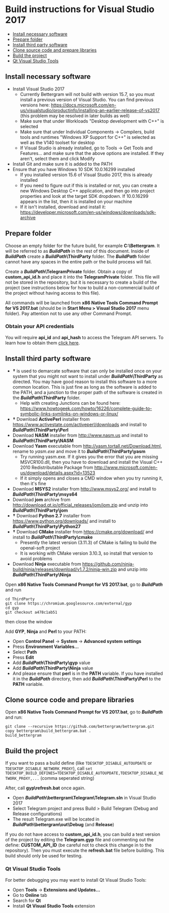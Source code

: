 # Build instructions for Visual Studio 2017

- [Install necessary software](#install-necessary-software)
- [Prepare folder](#prepare-folder)
- [Install third party software](#install-third-party-software)
- [Clone source code and prepare libraries](#clone-source-code-and-prepare-libraries)
- [Build the project](#build-the-project)
- [Qt Visual Studio Tools](#qt-visual-studio-tools)

## Install necessary software

* Install Visual Studio 2017
  * Currently Bettergram will not build with version 15.7, so you must install a previous version of Visual Studio. You can find previous versions here: https://docs.microsoft.com/en-us/visualstudio/productinfo/installing-an-earlier-release-of-vs2017 (this problem may be resolved in later builds as well)
  * Make sure that under Workloads "Desktop development with C++" is selected
  * Make sure that under Individual Components -> Compilers, build tools and runtimes "Windows XP Support for C++" is selected as well as the V140 toolset for desktop
  * If Visual Studio is already installed, go to Tools -> Get Tools and Features... and make sure that the above options are installed. If they aren't, select them and click Modify
* Install Git and make sure it is added to the PATH
* Ensure that you have Windows 10 SDK 10.0.16299 installed
  * If you installed version 15.6 of Visual Studio 2017, this is already installed
  * If you need to figure out if this is installed or not, you can create a new Windows Desktop C++ application, and then go into project properties and look at the target SDK dropdown. If 10.0.16299 appears in the list, then it is installed on your machine
  * If it isn't installed, download and install it: https://developer.microsoft.com/en-us/windows/downloads/sdk-archive

## Prepare folder

Choose an empty folder for the future build, for example **C:\\Bettergram**. It will be referred to as ***BuildPath*** in the rest of this document. Inside of ***BuildPath*** create a ***BuildPath*\\ThirdParty** folder. The ***BuildPath*** folder cannot have any spaces in the entire path or the build process will fail.

Create a ***BuildPath*\\TelegramPrivate** folder. Obtain a copy of **custom_api_id.h** and place it into the **TelegramPrivate** folder. This file will not be stored in the repository, but it is necessary to create a build of the project (see instructions below for how to build a non-commercial build of the project without having access to this file).

All commands will be launched from **x86 Native Tools Command Prompt for VS 2017.bat** (should be in **Start Menu > Visual Studio 2017** menu folder). Pay attention not to use any other Command Prompt.

### Obtain your API credentials

You will require **api_id** and **api_hash** to access the Telegram API servers. To learn how to obtain them [click here][api_credentials].

## Install third party software

* **†** is used to demarcate software that can only be installed once on your system that you might not want to install under ***BuildPath*\\ThirdParty** as directed. You may have good reason to install this software to a more common location. This is just fine as long as the software is added to the PATH, and a junction to the proper path of the software is created in the ***BuildPath*\\ThirdParty** folder.
  * Help with creating Junctions can be found here: https://www.howtogeek.com/howto/16226/complete-guide-to-symbolic-links-symlinks-on-windows-or-linux/
* **†** Download **ActivePerl** installer from https://www.activestate.com/activeperl/downloads and install to ***BuildPath*\\ThirdParty\\Perl**  
* Download **NASM** installer from http://www.nasm.us and install to ***BuildPath*\\ThirdParty\\NASM**
* Download **Yasm** executable from http://yasm.tortall.net/Download.html, rename to *yasm.exe* and move it to ***BuildPath*\\ThirdParty\\yasm**
  * Try running yasm.exe. If it gives you the error that you are missing MSVCR100.dll, then you have to download and install the Visual C++ 2010 Redistributable Package from http://www.microsoft.com/en-us/download/details.aspx?id=13523
  * If it simply opens and closes a CMD window when you try running it, then it's fine
* Download **MSYS2** installer from http://www.msys2.org/ and install to ***BuildPath*\\ThirdParty\\msys64**
* Download **jom** archive from http://download.qt.io/official_releases/jom/jom.zip and unzip into ***BuildPath*\\ThirdParty\\jom**
* **†** Download **Python 2.7** installer from https://www.python.org/downloads/ and install to ***BuildPath*\\ThirdParty\\Python27**
* **†** Download **CMake** installer from https://cmake.org/download/ and install to ***BuildPath*\\ThirdParty\\cmake**
  * Presently the latest version (3.11.3) of CMake is failing to build the openal-soft project
  * It is working with CMake version 3.10.3, so install that version to avoid problems
* Download **Ninja** executable from https://github.com/ninja-build/ninja/releases/download/v1.7.2/ninja-win.zip and unzip into ***BuildPath*\\ThirdParty\\Ninja**

Open **x86 Native Tools Command Prompt for VS 2017.bat**, go to ***BuildPath*** and run

```
cd ThirdParty
git clone https://chromium.googlesource.com/external/gyp
cd gyp
git checkout a478c1ab51
```

then close the window

Add **GYP**, **Ninja** and **Perl** to your PATH:

* Open **Control Panel** -> **System** -> **Advanced system settings**
* Press **Environment Variables...**
* Select **Path**
* Press **Edit**
* Add ***BuildPath*\\ThirdParty\\gyp** value
* Add ***BuildPath*\\ThirdParty\\Ninja** value
* And please ensure that **perl** is in the **PATH** variable.
If you have installed it in the ***BuildPath*** directory, then add ***BuildPath*\\ThirdParty\\Perl** to the **PATH** variable.

## Clone source code and prepare libraries

Open **x86 Native Tools Command Prompt for VS 2017.bat**, go to ***BuildPath*** and run:

```
git clone --recursive https://github.com/bettergram/bettergram.git
copy bettergram\build_bettergram.bat .
build_bettergram
```

## Build the project

If you want to pass a build define (like `TDESKTOP_DISABLE_AUTOUPDATE` or `TDESKTOP_DISABLE_NETWORK_PROXY`), call `set TDESKTOP_BUILD_DEFINES=TDESKTOP_DISABLE_AUTOUPDATE,TDESKTOP_DISABLE_NETWORK_PROXY,...` (comma seperated string)

After, call **gyp\refresh.bat** once again.

* Open ***BuildPath*\\bettergram\\Telegram\\Telegram.sln** in Visual Studio 2017
* Select Telegram project and press Build > Build Telegram (Debug and Release configurations)
* The result Telegram.exe will be located in ***BuildPath*\bettergram\out\Debug** (and **Release**)

If you do not have access to **custom_api_id.h**, you can build a test version of the project by editing the **Telegram.gyp** file and commenting out the define: **CUSTOM_API_ID** (be careful not to check this change in to the repository). Then you must execute the **refresh.bat** file before building. This build should only be used for testing.

### Qt Visual Studio Tools

For better debugging you may want to install Qt Visual Studio Tools:

* Open **Tools** -> **Extensions and Updates...**
* Go to **Online** tab
* Search for **Qt**
* Install **Qt Visual Studio Tools** extension

[api_credentials]: api_credentials.md
